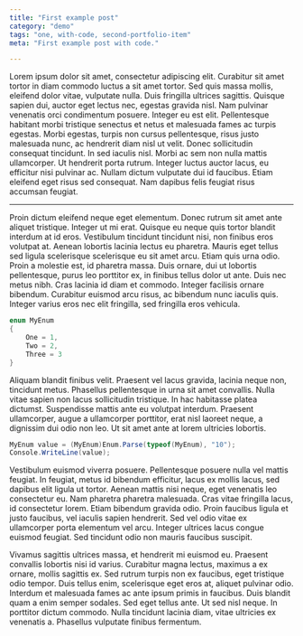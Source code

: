 ```yaml
---
title: "First example post"
category: "demo"
tags: "one, with-code, second-portfolio-item"
meta: "First example post with code."

---
```

Lorem ipsum dolor sit amet, consectetur adipiscing elit. Curabitur sit amet tortor in diam commodo luctus a sit amet tortor. Sed quis massa mollis, eleifend dolor vitae, vulputate nulla. Duis fringilla ultrices sagittis. Quisque sapien dui, auctor eget lectus nec, egestas gravida nisl. Nam pulvinar venenatis orci condimentum posuere. Integer eu est elit. Pellentesque habitant morbi tristique senectus et netus et malesuada fames ac turpis egestas. Morbi egestas, turpis non cursus pellentesque, risus justo malesuada nunc, ac hendrerit diam nisl ut velit. Donec sollicitudin consequat tincidunt. In sed iaculis nisl. Morbi ac sem non nulla mattis ullamcorper. Ut hendrerit porta rutrum. Integer luctus auctor lacus, eu efficitur nisi pulvinar ac. Nullam dictum vulputate dui id faucibus. Etiam eleifend eget risus sed consequat. Nam dapibus felis feugiat risus accumsan feugiat.

---
Proin dictum eleifend neque eget elementum. Donec rutrum sit amet ante aliquet tristique. Integer ut mi erat. Quisque eu neque quis tortor blandit interdum at id eros. Vestibulum tincidunt tincidunt nisi, non finibus eros volutpat at. Aenean lobortis lacinia lectus eu pharetra. Mauris eget tellus sed ligula scelerisque scelerisque eu sit amet arcu. Etiam quis urna odio. Proin a molestie est, id pharetra massa. Duis ornare, dui ut lobortis pellentesque, purus leo porttitor ex, in finibus tellus dolor ut ante. Duis nec metus nibh. Cras lacinia id diam et commodo. Integer facilisis ornare bibendum. Curabitur euismod arcu risus, ac bibendum nunc iaculis quis. Integer varius eros nec elit fringilla, sed fringilla eros vehicula.

```csharp
enum MyEnum
{
    One = 1,
    Two = 2,
    Three = 3
}
```

Aliquam blandit finibus velit. Praesent vel lacus gravida, lacinia neque non, tincidunt metus. Phasellus pellentesque in urna sit amet convallis. Nulla vitae sapien non lacus sollicitudin tristique. In hac habitasse platea dictumst. Suspendisse mattis ante eu volutpat interdum. Praesent ullamcorper, augue a ullamcorper porttitor, erat nisl laoreet neque, a dignissim dui odio non leo. Ut sit amet ante at lorem ultricies lobortis.

```csharp
MyEnum value = (MyEnum)Enum.Parse(typeof(MyEnum), "10");
Console.WriteLine(value);
```

Vestibulum euismod viverra posuere. Pellentesque posuere nulla vel mattis feugiat. In feugiat, metus id bibendum efficitur, lacus ex mollis lacus, sed dapibus elit ligula ut tortor. Aenean mattis nisi neque, eget venenatis leo consectetur eu. Nam pharetra pharetra malesuada. Cras vitae fringilla lacus, id consectetur lorem. Etiam bibendum gravida odio. Proin faucibus ligula et justo faucibus, vel iaculis sapien hendrerit. Sed vel odio vitae ex ullamcorper porta elementum vel arcu. Integer ultrices lacus congue euismod feugiat. Sed tincidunt odio non mauris faucibus suscipit.

Vivamus sagittis ultrices massa, et hendrerit mi euismod eu. Praesent convallis lobortis nisi id varius. Curabitur magna lectus, maximus a ex ornare, mollis sagittis ex. Sed rutrum turpis non ex faucibus, eget tristique odio tempor. Duis tellus enim, scelerisque eget eros at, aliquet pulvinar odio. Interdum et malesuada fames ac ante ipsum primis in faucibus. Duis blandit quam a enim semper sodales. Sed eget tellus ante. Ut sed nisl neque. In porttitor dictum commodo. Nulla tincidunt lacinia diam, vitae ultricies ex venenatis a. Phasellus vulputate finibus fermentum.
